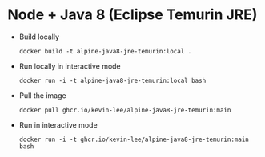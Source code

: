 # Node + Java 8 (Eclipse Temurin JRE)

* Build locally
  ```shell
  docker build -t alpine-java8-jre-temurin:local .
  ```

* Run locally in interactive mode
  ```shell
  docker run -i -t alpine-java8-jre-temurin:local bash
  ```

* Pull the image
  ```shell
  docker pull ghcr.io/kevin-lee/alpine-java8-jre-temurin:main
  ```

* Run in interactive mode
  ```shell
  docker run -i -t ghcr.io/kevin-lee/alpine-java8-jre-temurin:main bash
  ```
